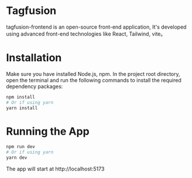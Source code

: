 # Tagfusion
tagfusion-frontend is an open-source front-end application, It's developed using advanced front-end technologies like React, Tailwind, vite。

# Installation
Make sure you have installed Node.js, npm.
In the project root directory, open the terminal and run the following commands to install the required dependency packages:
```bash
npm install
# Or if using yarn
yarn install
```
# Running the App
```bash
npm run dev
# Or if using yarn
yarn dev
```
The app will start at http://localhost:5173